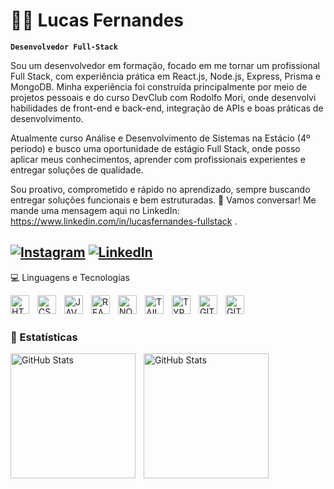 # 👨‍💻 Lucas Fernandes

**`Desenvolvedor Full-Stack`**

Sou um desenvolvedor em formação, focado em me tornar um profissional Full Stack, com experiência prática em React.js, Node.js, Express, Prisma e MongoDB. Minha experiência foi construída principalmente por meio de projetos pessoais e do curso DevClub com Rodolfo Mori, onde desenvolvi habilidades de front-end e back-end, integração de APIs e boas práticas de desenvolvimento.

Atualmente curso Análise e Desenvolvimento de Sistemas na Estácio (4º período) e busco uma oportunidade de estágio Full Stack, onde posso aplicar meus conhecimentos, aprender com profissionais experientes e entregar soluções de qualidade.

Sou proativo, comprometido e rápido no aprendizado, sempre buscando entregar soluções funcionais e bem estruturadas.
📩 Vamos conversar! Me mande uma mensagem aqui no LinkedIn: https://www.linkedin.com/in/lucasfernandes-fullstack .

[![Instagram](https://img.shields.io/badge/Instagram-%23E4405F.svg?style=for-the-badge&logo=instagram&logoColor=white)](https://www.instagram.com/llc_fernandes/)
[![LinkedIn](https://img.shields.io/badge/LinkedIn-%230077B5.svg?style=for-the-badge&logo=linkedin&logoColor=white)](https://www.linkedin.com/in/llucas-fernandes/)
---

💻 Linguagens e Tecnologias 

<img 
  align="left"
  alt="HTML"
  title="HTML"
  width="30px"
  style="padding-right: 10px;"
  src="https://cdn.jsdelivr.net/gh/devicons/devicon@latest/icons/html5/html5-original.svg" 
  />
  <img 
    align="left"
    alt="CSS"
    title="CSS"
    width="30px"
    style="padding-right: 10px;"
    src="https://cdn.jsdelivr.net/gh/devicons/devicon@latest/icons/css3/css3-original.svg"
  />
    <img 
    align="left"
    alt="JAVASCRIPT"
    title="JAVASCRIPT"
    width="30px"
    style="padding-right: 10px;"
    src="https://cdn.jsdelivr.net/gh/devicons/devicon@latest/icons/javascript/javascript-original.svg"
  />
    <img 
    align="left"
    alt="REACT"
    title="REACT"
    width="30px"
    style="padding-right: 10px;"
    src="https://cdn.jsdelivr.net/gh/devicons/devicon@latest/icons/react/react-original.svg"
  />
    <img 
    align="left"
    alt="NODEJS"
    title="NODEJS"
    width="30px"
    style="padding-right: 10px;"
    src="https://cdn.jsdelivr.net/gh/devicons/devicon@latest/icons/nodejs/nodejs-plain-wordmark.svg"
  />
    <img 
    align="left"
    alt="TAILWIND"
    title="TAILWIND"
    width="30px"
    style="padding-right: 10px;"
    src="https://cdn.jsdelivr.net/gh/devicons/devicon@latest/icons/tailwindd/tailwind-plain-wordmark.svg"
  />
    <img 
    align="left"
    alt="TYPESCRIPT"
    title="TYPESCRIPT"
    width="30px"
    style="padding-right: 10px;"
    src="https://cdn.jsdelivr.net/gh/devicons/devicon@latest/icons/typescript/typescript-plain-wordmark.svg"
  />
    <img 
    align="left"
    alt="GIT"
    title="GIT"
    width="30px"
    style="padding-right: 10px;"
    src="https://cdn.jsdelivr.net/gh/devicons/devicon@latest/icons/git/git-original.svg"
  />
    <img 
    align="left"
    alt="GITHUB"
    title="GITHUB"
    width="30px"
    style="padding-right: 10px;"
    src="https://cdn.jsdelivr.net/gh/devicons/devicon@latest/icons/github/github-original.svg"
  />
  
  
<br>
<br>

### 🤖 Estatísticas 

  <img 
    align="left"
    alt="GitHub Stats"
    height="200px"
    style="padding-right: 10px;"
    src="https://github-readme-stats.vercel.app/api?username=llcfernandes&show_icons=true&theme=tokyonight&include_all_commits=true&locale=pt-br"
  />

  <img 
    align="left"
    alt="GitHub Stats"
    height="200px"
    style="padding-right: 10px;"
    src="https://github-readme-stats.vercel.app/api/top-langs/?username=llcfernandes&theme=tokyonight&locale=pt-br"
  />





  
          
          
